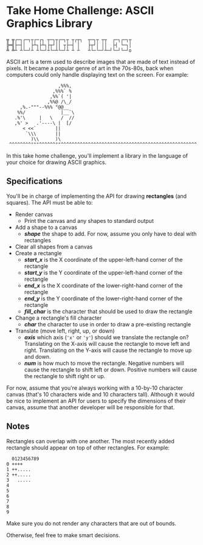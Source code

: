 # Take Home Challenge: ASCII Graphics Library
```
╦ ╦┌─┐┌─┐┬┌─┌┐ ┬─┐┬┌─┐┬ ┬┌┬┐  ┬─┐┬ ┬┬  ┌─┐┌─┐┬
╠═╣├─┤│  ├┴┐├┴┐├┬┘││ ┬├─┤ │   ├┬┘│ ││  ├┤ └─┐│
╩ ╩┴ ┴└─┘┴ ┴└─┘┴└─┴└─┘┴ ┴ ┴   ┴└─└─┘┴─┘└─┘└─┘o
```
ASCII art is a term used to describe images that are made of text instead of
pixels. It became a popular genre of art in the 70s-80s, back when computers
could only handle displaying text on the screen. For example:
```
                   ,%%%,
                 ,%%%` %
                ,%%`( '|
               ,%%@ /\_/
     ,%.-"""--%%% "@@__
    %%/             |__`\
   .%'\     |   \   /  //
   ,%' >   .'----\ |  [/
      < <<`       ||
       `\\\       ||
         )\\      )\
 ^^^^^^^^"""^^^^^^""^^^^^^^^^^^^^^^^^^^^^^^^^^^^^^^^^^^^^^^^^^^^^^^^^^
 ```
 In this take home challenge, you'll implement a library in the language
 of your choice for drawing ASCII graphics.

## Specifications

You'll be in charge of implementing the API for drawing **rectangles** (and
squares). The API must be able to:

* Render canvas
  * Print the canvas and any shapes to standard output
* Add a shape to a canvas
  * ***shape*** the shape to add. For now, assume you only have to deal
    with rectangles
* Clear all shapes from a canvas
* Create a rectangle
  * ***start_x*** is the X coordinate of the upper-left-hand corner of the
    rectangle
  * ***start_y*** is the Y coordinate of the upper-left-hand corner of the
    rectangle
  * ***end_x*** is the X coordinate of the lower-right-hand corner of the
    rectangle
  * ***end_y*** is the Y coordinate of the lower-right-hand corner of the
    rectangle
  * ***fill_char*** is the character that should be used to draw the
    rectangle
* Change a rectangle's fill character
  * ***char*** the character to use in order to draw a pre-existing
    rectangle
* Translate (move left, right, up, or down)
  * ***axis*** which axis (`'x'` or `'y'`) should we translate the rectangle on?
    Translating on the X-axis will cause the rectangle to move left
    and right. Translating on the Y-axis will cause the rectangle to
    move up and down.
  * ***num*** is how much to move the rectangle. Negative numbers will
    cause the rectangle to shift left or down. Positive numbers will cause
    the rectangle to shift right or up.

For now, assume that you're always working with a 10-by-10 character canvas
(that's 10 characters wide and 10 characters tall). Although it would be
nice to implement an API for users to specify the dimensions of their
canvas, assume that another developer will be responsible for that.

## Notes

Rectangles can overlap with one another. The most recently added rectangle
should appear on top of other rectangles. For example:

```
  0123456789
0 ++++
1 ++.....
2 ++.....
3   .....
4
5
6
7
8
9
```

Make sure you do not render any characters that are out of bounds.

Otherwise, feel free to make smart decisions.

